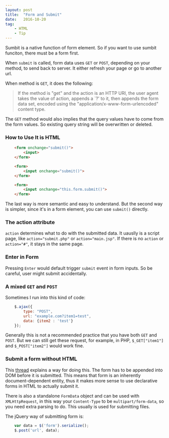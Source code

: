 ```yaml
---
layout: post
title:  "Form and Submit"
date:   2016-10-20
tag:    
    - HTML 
    - Tip
---
```


Sumbit is a native function of form element. So if you want to use sumbit funciton, there must be a form first.

When `submit` is called, form data uses `GET` or `POST`, depending on your method, to send back to server. It either refresh your page or go to another url. 

When method is `GET`, it does the following:

>If the method is "get" and the action is an HTTP URI, the user agent takes the value of action, appends a `?' to it, then appends the form data set, encoded using the "application/x-www-form-urlencoded" content type.

The `GET` method would also implies that the query values have to come from the form values. So existing query string will be overwritten or deleted.

### How to Use It is HTML

```html
    <form onchange="submit()">
        <input>
    </form>

    <form>
        <input onchange="submit()">
    </form>

    <form>
        <input onchange="this.form.submit()">
    </form>
```

The last way is more semantic and easy to understand. But the second way is simpler, since it's in a form element, you can use `submit()` directly.

### The action attribute

`action` determines what to do with the submitted data. It uauslly is a script page, like `action="submit.php"` or `action="main.jsp"`. If there is no `action` or `action="#"`, it stays in the same page. 

### Enter in Form

Pressing `Enter` would default trigger `submit` event in form inputs. So be careful, user might submit accidentally.

### A mixed `GET` and `POST`

Sometimes I run into this kind of code:
```javascript
    $.ajax({
        type: "POST",
        url: "example.com?item1=test",
        data: {item2 : 'test'}
    });
```
Generally this is not a recommended practice that you have both `GET` and `POST`. But we can still get these request, for example, in PHP, `$_GET["item1"]` and `$_POST["item2"]` would work fine.

### Submit a form without HTML

This [thread](http://stackoverflow.com/questions/133925/javascript-post-request-like-a-form-submit) explains a way for doing this. The form has to be appended into DOM before it is submitted. This means that form is an inherently document-dependent entity, thus it makes more sense to use declarative forms in HTML to actually submit it.

There is also a standalone `FormData` object and can be used with `XMLHttpRequest`, in this way your `Content-Type` to be `multipart/form-data`, so you need extra parsing to do. This usually is used for submitting files.

The jQuery way of submitting form is:

```javascript
    var data = $('form').serialize();
    $.post('url', data);
```
